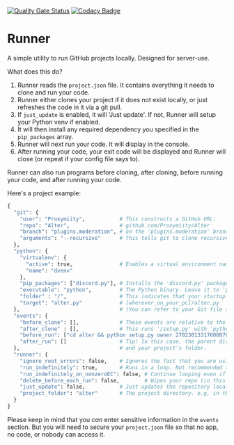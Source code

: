 [![Quality Gate Status](https://sonarcloud.io/api/project_badges/measure?project=Proxymiity_runner&metric=alert_status)](https://sonarcloud.io/dashboard?id=Proxymiity_runner)
[![Codacy Badge](https://app.codacy.com/project/badge/Grade/a72e5751e4aa456a906179d0cb66b02f)](https://www.codacy.com/gh/Proxymiity/runner/dashboard?utm_source=github.com&amp;utm_medium=referral&amp;utm_content=Proxymiity/runner&amp;utm_campaign=Badge_Grade)
# Runner
A simple utility to run GitHub projects locally. Designed for server-use.

What does this do?  
1. Runner reads the `project.json` file. It contains everything it needs to clone and run your code.
2. Runner either clones your project if it does not exist locally, or just refreshes the code in it via a git pull.
3. If `just_update` is enabled, it will 'Just update'. If not, Runner will setup your Python venv if enabled.
4. It will then install any required dependency you specified in the `pip_packages` array.
5. Runner will next run your code. It will display in the console.
6. After running your code, your exit code will be displayed and Runner will close (or repeat if your config file says to).  

Runner can also run programs before cloning, after cloning, before running your code, and after running your code.

Here's a project example:
<!--
    I know that comments in JSON are NOT permitted. But this is an example config.
    Please remove them if you copy that one.
-->
```py
{
  "git": {
    "user": "Proxymiity",           # This constructs a GitHub URL:
    "repo": "Alter",                # github.com/Proxymiity/Alter
    "branch": "plugins.moderation", # on the 'plugins.moderation' branch
    "arguments": "--recursive"      # This tells git to clone recursively
  },
  "python": {
    "virtualenv": {
      "active": true,               # Enables a virtual environment named 'dvenv'
      "name": "dvenv"
    },
    "pip_packages": ["discord.py"], # Installs the 'discord.py' package
    "executable": "python",         # The Python binary. Leave it to 'python' when using venv. MUST be in your path.
    "folder" : "/",                 # This indicates that your startup code is
    "target": "alter.py"            # [wherever_on_your_pc]/alter.py
  },                                # (You can refer to your Git file structure.)
  "events": {
    "before_clone": [],             # These events are relative to the parent directory of your repo
    "after_clone" : [],             # This runs '/setup.py' with 'python' and args 'owner 278230133176008704'
    "before_run": ["cd alter && python setup.py owner 278230133176008704"],
    "after_run": []                 # Tip! In this case, the parent directory only have the project.json, runner.py
  },                                # and your project's folder.
  "runner": {
    "ignore_root_errors": false,    # Ignores the fact that you are using a non-root user (which can lead to errors)
    "run_indefinitely": true,       # Runs in a loop. Not recommended though
    "run_indefinitely_on_nonzeroEC": false, # Continue looping even if there is a non-zero exit code.
    "delete_before_each_run": false,        # Wipes your repo (in this case '/alter') then clone it again.
    "just_update": false,           # Just updates the repository locally. This will not run any of your code
    "project_folder": "alter"       # The project directory. e.g, in this case, '*/runner/alter'
  }
}
```
Please keep in mind that you *can* enter sensitive information in the `events` section. But you will need to secure your `project.json` file so that no app, no code, or nobody can access it.
